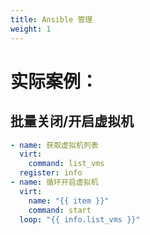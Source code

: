 ```yaml
---
title: Ansible 管理
weight: 1
---
```



# 实际案例：

## 批量关闭/开启虚拟机

```yaml
- name: 获取虚拟机列表
  virt:
    command: list_vms
  register: info
- name: 循环开启虚拟机
  virt:
    name: "{{ item }}"
    command: start
  loop: "{{ info.list_vms }}"
```
